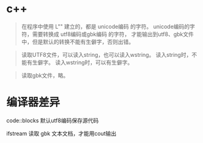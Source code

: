 # c++
> 在程序中使用 L"" 建立的，都是 unicode编码 的字符。
> unicode编码的字符，需要转换成 utf8编码或gbk编码 的字符，
> 才能输出到utf8、gbk文件中，但是默认的转换不能有生僻字，否则出错。

> 读取UTF8文件，可以读入string，也可以读入wstring。
> 读入string时，不能有生僻字。
> 读入wstring时，可以有生僻字。

> 读取gbk文件，略。

# 编译器差异
code::blocks 默认utf8编码保存源代码

ifstream 读取 gbk 文本文档，才能用cout输出
